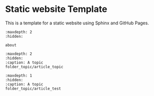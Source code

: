 # Static website Template

This is a template for a static website using Sphinx and GitHub Pages.

```{toctree}
:maxdepth: 2
:hidden:

about
```

```{toctree}
:maxdepth: 2
:hidden:
:caption: A topic
folder_topic/article_topic
```


```{toctree}
:maxdepth: 1
:hidden:
:caption: A topic
folder_topic/article_test
```